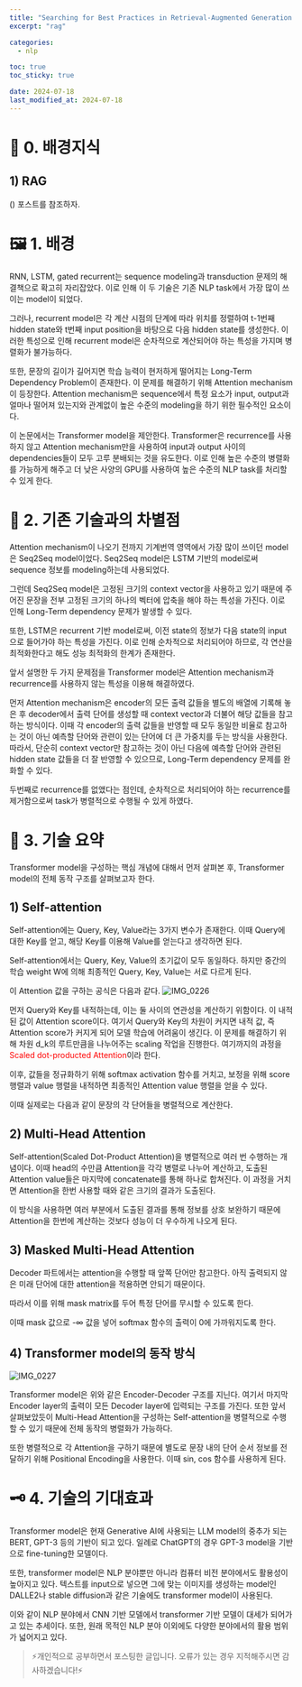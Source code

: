 ```yaml
---
title: "Searching for Best Practices in Retrieval-Augmented Generation 논문 리뷰"
excerpt: "rag"

categories:
  - nlp

toc: true
toc_sticky: true

date: 2024-07-18
last_modified_at: 2024-07-18
---
```


# 🐤 0. 배경지식

## 1) RAG

() 포스트를 참조하자.

# 🖼️ 1. 배경

RNN, LSTM, gated recurrent는 sequence modeling과 transduction 문제의 해결책으로 확고히 자리잡았다. 이로 인해 이 두 기술은 기존 NLP task에서 가장 많이 쓰이는 model이 되었다.

그러나, recurrent model은 각 계산 시점의 단계에 따라 위치를 정렬하여 t-1번째 hidden state와 t번째 input position을 바탕으로 다음 hidden state를 생성한다. 이러한 특성으로 인해 recurrent model은 순차적으로 계산되어야 하는 특성을 가지며 병렬화가 불가능하다.

또한, 문장의 길이가 길어지면 학습 능력이 현저하게 떨어지는 Long-Term Dependency Problem이 존재한다. 이 문제를 해결하기 위해 Attention mechanism이 등장한다. Attention mechanism은 sequence에서 특정 요소가 input, output과 얼마나 떨어져 있는지와 관계없이 높은 수준의 modeling을 하기 위한 필수적인 요소이다.

이 논문에서는 Transformer model을 제안한다. Transformer은 recurrence를 사용하지 않고 Attention mechanism만을 사용하여 input과 output 사이의 dependencies들이 모두 고루 분배되는 것을 유도한다. 이로 인해 높은 수준의 병렬화를 가능하게 해주고 더 낮은 사양의 GPU를 사용하여 높은 수준의 NLP task를 처리할 수 있게 한다.

# 📌 2. 기존 기술과의 차별점

Attention mechanism이 나오기 전까지 기계번역 영역에서 가장 많이 쓰이던 model은 Seq2Seq model이었다. Seq2Seq model은 LSTM 기반의 model로써 sequence 정보를 modeling하는데 사용되었다.

그런데 Seq2Seq model은 고정된 크기의 context vector을 사용하고 있기 때문에 주어진 문장을 전부 고정된 크기의 하나의 벡터에 압축을 해야 하는 특성을 가진다. 이로 인해 Long-Term dependency 문제가 발생할 수 있다.

또한, LSTM은 recurrent 기반 model로써, 이전 state의 정보가 다음 state의 input으로 들어가야 하는 특성을 가진다. 이로 인해 순차적으로 처리되어야 하므로, 각 연산을 최적화한다고 해도 성능 최적화의 한계가 존재한다.

앞서 설명한 두 가지 문제점을 Transformer model은 Attention mechanism과 recurrence를 사용하지 않는 특성을 이용해 해결하였다.

먼저 Attention mechanism은 encoder의 모든 출력 값들을 별도의 배열에 기록해 놓은 후 decoder에서 출력 단어를 생성할 때 context vector과 더불어 해당 값들을 참고하는 방식이다. 이때 각 encoder의 출력 값들을 반영할 때 모두 동일한 비율로 참고하는 것이 아닌 예측할 단어와 관련이 있는 단어에 더 큰 가중치를 두는 방식을 사용한다. 따라서, 단순히 context vector만 참고하는 것이 아닌 다음에 예측할 단어와 관련된 hidden state 값들을 더 잘 반영할 수 있으므로, Long-Term dependency 문제를 완화할 수 있다.

두번째로 recurrence를 없앴다는 점인데, 순차적으로 처리되어야 하는 recurrence를 제거함으로써 task가 병렬적으로 수행될 수 있게 하였다.

# 📖 3. 기술 요약

Transformer model을 구성하는 핵심 개념에 대해서 먼저 살펴본 후, Transformer model의 전체 동작 구조를 살펴보고자 한다.

## 1) Self-attention

Self-attention에는 Query, Key, Value라는 3가지 변수가 존재한다. 이때 Query에 대한 Key를 얻고, 해당 Key를 이용해 Value를 얻는다고 생각하면 된다.

Self-attention에서는 Query, Key, Value의 초기값이 모두 동일하다. 하지만 중간의 학습 weight W에 의해 최종적인 Query, Key, Value는 서로 다르게 된다.

이 Attention 값을 구하는 공식은 다음과 같다.
![IMG_0226](https://github.com/user-attachments/assets/da0c2900-f5bf-4706-b51f-3cd7772c26b3)

먼저 Query와 Key를 내적하는데, 이는 둘 사이의 연관성을 계산하기 위함이다. 이 내적된 값이 Attention score이다. 여기서 Query와 Key의 차원이 커지면 내적 값, 즉 Attention score가 커지게 되어 모델 학습에 어려움이 생긴다. 이 문제를 해결하기 위해 차원 d_k의 루트만큼을 나누어주는 scaling 작업을 진행한다. 여기까지의 과정을 <span style="color:red">Scaled dot-producted Attention</span>이라 한다.

이후, 값들을 정규화하기 위해 softmax activation 함수를 거치고, 보정을 위해 score 행렬과 value 행렬을 내적하면 최종적인 Attention value 행렬을 얻을 수 있다.

이때 실제로는 다음과 같이 문장의 각 단어들을 병렬적으로 계산한다.

## 2) Multi-Head Attention

Self-attention(Scaled Dot-Product Attention)을 병렬적으로 여러 번 수행하는 개념이다. 이때 head의 수만큼 Attention을 각각 병렬로 나누어 계산하고, 도출된 Attention value들은 마지막에 concatenate를 통해 하나로 합쳐진다. 이 과정을 거치면 Attention을 한번 사용할 때와 같은 크기의 결과가 도출된다.

이 방식을 사용하면 여러 부분에서 도출된 결과를 통해 정보를 상호 보완하기 때문에 Attention을 한번에 계산하는 것보다 성능이 더 우수하게 나오게 된다.

## 3) Masked Multi-Head Attention

Decoder 파트에서는 attention을 수행할 때 앞쪽 단어만 참고한다. 아직 출력되지 않은 미래 단어에 대한 attention을 적용하면 안되기 때문이다.

따라서 이를 위해 mask matrix를 두어 특정 단어를 무시할 수 있도록 한다.

이때 mask 값으로 -∞ 값을 넣어 softmax 함수의 출력이 0에 가까워지도록 한다.

## 4) Transformer model의 동작 방식

![IMG_0227](https://github.com/user-attachments/assets/7844fbc2-a5a1-4366-b68c-264d70e599cd)

Transformer model은 위와 같은 Encoder-Decoder 구조를 지닌다. 여기서 마지막 Encoder layer의 출력이 모든 Decoder layer에 입력되는 구조를 가진다. 또한 앞서 살펴보았듯이 Multi-Head Attention을 구성하는 Self-attention을 병렬적으로 수행할 수 있기 때문에 전체 동작의 병렬화가 가능하다.

또한 병렬적으로 각 Attention을 구하기 때문에 별도로 문장 내의 단어 순서 정보를 전달하기 위해 Positional Encoding을 사용한다. 이때 sin, cos 함수를 사용하게 된다.

# 🗝️ 4. 기술의 기대효과

Transformer model은 현재 Generative AI에 사용되는 LLM model의 중추가 되는 BERT, GPT-3 등의 기반이 되고 있다. 일례로 ChatGPT의 경우 GPT-3 model을 기반으로 fine-tuning한 모델이다.

또한, transformer model은 NLP 분야뿐만 아니라 컴퓨터 비전 분야에서도 활용성이 높아지고 있다. 텍스트를 input으로 넣으면 그에 맞는 이미지를 생성하는 model인 DALLE2나 stable diffusion과 같은 기술에도 transformer model이 사용된다.

이와 같이 NLP 분야에서 CNN 기반 모델에서 transformer 기반 모델이 대세가 되어가고 있는 추세이다. 또한, 원래 목적인 NLP 분야 이외에도 다양한 분야에서의 활용 범위가 넓어지고 있다.

> ⚡개인적으로 공부하면서 포스팅한 글입니다. 오류가 있는 경우 지적해주시면 감사하겠습니다!⚡
